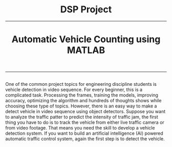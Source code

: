 <h1 align ='center'>DSP Project</h1>

---

<h1 align ='center'>Automatic Vehicle Counting using MATLAB</h1>

<br>

---
## 
One of the common project topics for engineering discipline students is vehicle detection in video sequence. For every beginner, this is a complicated task. Processing the frames, training the models, improving accuracy, optimizing the algorithm and hundreds of thoughts shows while choosing these type of topics. However, there is an easy way to make a detect vehicle in video sequence using object detectors.  Suppose you want to analyze the traffic patter to predict the intensity of traffic jam, the first thing you have to do is to track the vehicle from either live traffic camera or from video footage. That means you need the skill to develop a vehicle detection system. If you want to build an artificial intelligence (AI) powered automatic traffic control system, again the first step is to detect the vehicle.
